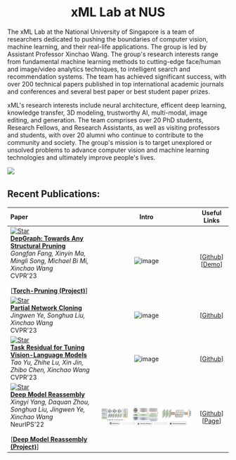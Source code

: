 


<h1 align="center">xML Lab at NUS</h1>



The xML Lab at the National University of Singapore is a team of researchers dedicated to pushing the boundaries of computer vision, machine learning, and their real-life applications. The group is led by Assistant Professor Xinchao Wang. The group's research interests range from fundamental machine learning methods to cutting-edge face/human and image/video analytics techniques, to intelligent search and recommendation systems. The team has achieved significant success, with over 200 technical papers published in top international academic journals and conferences and several best paper or best student paper prizes.

xML's research interests include neural architecture, efficent deep learning, knowledge transfer, 3D modeling, trustworthy AI, multi-modal, image editing, and generation. The team comprises over 20 PhD students, Research Fellows, and Research Assistants, as well as visiting professors and students, with over 20 alumni who continue to contribute to the community and society. The group's mission is to target unexplored or unsolved problems to advance computer vision and machine learning technologies and ultimately improve people's lives.

![](https://user-images.githubusercontent.com/26020510/231939976-73241e48-98bb-48da-b44b-6b06d603135f.png)

## Recent Publications:
| Paper | Intro | Useful Links |
|:----|  :----: | :---:|
| [![Star](https://img.shields.io/github/stars/VainF/Torch-Pruning.svg?style=social&label=Star)](https://github.com/VainF/Torch-Pruning) <br> [**DepGraph: Towards Any Structural Pruning**](https://arxiv.org/abs/2301.12900) <br> *Gongfan Fang, Xinyin Ma, Mingli Song, Michael Bi Mi, Xinchao Wang* <br> CVPR'23 <br><br> [[**Torch-Pruning (Project)**](https://github.com/VainF/Torch-Pruning)] | <img width="600" alt="image" src="https://github.com/VainF/Torch-Pruning/raw/master/assets/intro.png"> | [[Github](https://github.com/VainF/Torch-Pruning)] <br> [[Demo](https://colab.research.google.com/drive/1TRvELQDNj9PwM-EERWbF3IQOyxZeDepp?usp=sharing)] |
| [![Star](https://img.shields.io/github/stars/JngwenYe/PNCloning.svg?style=social&label=Star)](https://github.com/JngwenYe/PNCloning) <br> [**Partial Network Cloning**](https://arxiv.org/abs/2303.10597) <br> *Jingwen Ye, Songhua Liu, Xinchao Wang* <br> CVPR'23<br>  | <img width="600" alt="image" src="https://user-images.githubusercontent.com/18592211/232140937-a5dffe16-6937-4be2-814c-ac23f13fb873.png"> | [[Github](https://github.com/JngwenYe/PNCloning)] |
| [![Star](https://img.shields.io/github/stars/geekyutao/TaskRes.svg?style=social&label=Star)](https://github.com/geekyutao/TaskRes) <br> [**Task Residual for Tuning Vision-Language Models**](https://arxiv.org/abs/2211.10277) <br> *Tao Yu, Zhihe Lu, Xin Jin, Zhibo Chen, Xinchao Wang* <br> CVPR'23<br>  | <img width="600" alt="image" src="https://user-images.githubusercontent.com/18592211/232141787-40365c55-5405-461a-9e62-b91b41dd6f08.png"> | [[Github](https://github.com/geekyutao/TaskRes)] |
| [![Star](https://img.shields.io/github/stars/Adamdad/DeRy.svg?style=social&label=Star)](https://github.com/Adamdad/DeRy) <br> [**Deep Model Reassembly**](https://arxiv.org/abs/2210.17409) <br> *Xingyi Yang, Daquan Zhou, Songhua Liu, Jingwen Ye, Xinchao Wang* <br> NeurIPS'22 <br><br> [[**Deep Model Reassembly (Project)**](https://github.com/Adamdad/DeRy)] <br>  | <img width="600" alt="image" src="https://github.com/Adamdad/DeRy/raw/main/assets/pipeline.png">  | [[Github](https://github.com/Adamdad/DeRy)] <br> [[Page](https://adamdad.github.io/dery/)] |
